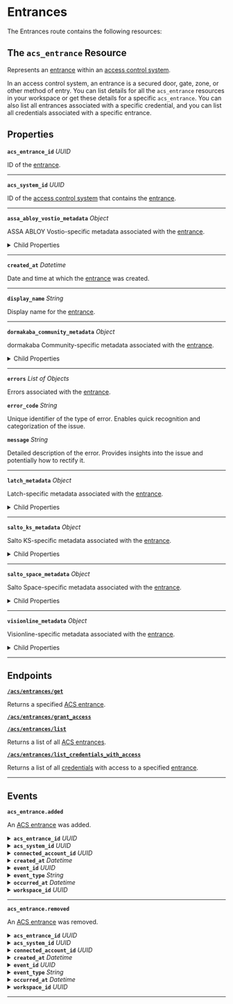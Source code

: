 # Entrances

The Entrances route contains the following resources:

## The `acs_entrance` Resource

Represents an [entrance](../../../capability-guides/access-systems/retrieving-entrance-details.md) within an [access control system](https://docs.seam.co/latest/capability-guides/access-systems).

In an access control system, an entrance is a secured door, gate, zone, or other method of entry. You can list details for all the `acs_entrance` resources in your workspace or get these details for a specific `acs_entrance`. You can also list all entrances associated with a specific credential, and you can list all credentials associated with a specific entrance.

## Properties

**`acs_entrance_id`** *UUID*

ID of the [entrance](../../../capability-guides/access-systems/retrieving-entrance-details.md).


---
**`acs_system_id`** *UUID*

ID of the [access control system](https://docs.seam.co/latest/capability-guides/access-systems) that contains the [entrance](../../../capability-guides/access-systems/retrieving-entrance-details.md).


---
**`assa_abloy_vostio_metadata`** *Object*

ASSA ABLOY Vostio-specific metadata associated with the [entrance](../../../capability-guides/access-systems/retrieving-entrance-details.md).

<details>

<summary>Child Properties</summary>

<b><code>door_name</code></b> <i>String</i>


<b><code>door_number</code></b> <i>Number</i>


<b><code>door_type</code></b> <i>Enum</i>


<details>

<summary>Enum values:</summary>

  - `CommonDoor`
  - `EntranceDoor`
  - `GuestDoor`
  - `Elevator`
</details>


<b><code>pms_id</code></b> <i>String</i>


<b><code>stand_open</code></b> <i>Boolean</i>

</details>


---
**`created_at`** *Datetime*

Date and time at which the [entrance](../../../capability-guides/access-systems/retrieving-entrance-details.md) was created.


---
**`display_name`** *String*

Display name for the [entrance](../../../capability-guides/access-systems/retrieving-entrance-details.md).


---
**`dormakaba_community_metadata`** *Object*

dormakaba Community-specific metadata associated with the [entrance](../../../capability-guides/access-systems/retrieving-entrance-details.md).

<details>

<summary>Child Properties</summary>

<b><code>access_point_name</code></b> <i>String</i>

</details>


---
**`errors`** *List* *of Objects*

Errors associated with the [entrance](../../../capability-guides/access-systems/retrieving-entrance-details.md).


<b><code>error_code</code></b> <i>String</i>

  Unique identifier of the type of error. Enables quick recognition and categorization of the issue.


<b><code>message</code></b> <i>String</i>

  Detailed description of the error. Provides insights into the issue and potentially how to rectify it.


---
**`latch_metadata`** *Object*

Latch-specific metadata associated with the [entrance](../../../capability-guides/access-systems/retrieving-entrance-details.md).

<details>

<summary>Child Properties</summary>

<b><code>accessibility_type</code></b> <i>String</i>


<b><code>door_name</code></b> <i>String</i>


<b><code>door_type</code></b> <i>String</i>


<b><code>is_connected</code></b> <i>Boolean</i>

</details>


---
**`salto_ks_metadata`** *Object*

Salto KS-specific metadata associated with the [entrance](../../../capability-guides/access-systems/retrieving-entrance-details.md).

<details>

<summary>Child Properties</summary>

<b><code>battery_level</code></b> <i>String</i>


<b><code>door_name</code></b> <i>String</i>


<b><code>intrusion_alarm</code></b> <i>Boolean</i>


<b><code>left_open_alarm</code></b> <i>Boolean</i>


<b><code>lock_type</code></b> <i>String</i>


<b><code>locked_state</code></b> <i>String</i>


<b><code>online</code></b> <i>Boolean</i>


<b><code>privacy_mode</code></b> <i>Boolean</i>

</details>


---
**`salto_space_metadata`** *Object*

Salto Space-specific metadata associated with the [entrance](../../../capability-guides/access-systems/retrieving-entrance-details.md).

<details>

<summary>Child Properties</summary>

<b><code>door_description</code></b> <i>String</i>


<b><code>door_name</code></b> <i>String</i>


<b><code>ext_door_id</code></b> <i>String</i>

</details>


---
**`visionline_metadata`** *Object*

Visionline-specific metadata associated with the [entrance](../../../capability-guides/access-systems/retrieving-entrance-details.md).

<details>

<summary>Child Properties</summary>

<b><code>door_category</code></b> <i>Enum</i>


<details>

<summary>Enum values:</summary>

  - `entrance`
  - `guest`
  - `elevator reader`
  - `common`
  - `common (PMS)`
</details>


<b><code>door_name</code></b> <i>String</i>


<b><code>profiles</code></b> <i>List</i> <i>of Objects</i>


- <b><code>visionline_door_profile_id</code></b> <i>String</i>



- <b><code>visionline_door_profile_type</code></b> <i>Enum</i>


<details>

<summary>Enum values:</summary>

  - `BLE`
  - `commonDoor`
  - `touch`
</details>


</details>


---
## Endpoints

[**`/acs/entrances/get`**](./get.md)

Returns a specified [ACS entrance](../../../capability-guides/access-systems/retrieving-entrance-details.md).

[**`/acs/entrances/grant_access`**](./grant_access.md)



[**`/acs/entrances/list`**](./list.md)

Returns a list of all [ACS entrances](../../../capability-guides/access-systems/retrieving-entrance-details.md).

[**`/acs/entrances/list_credentials_with_access`**](./list_credentials_with_access.md)

Returns a list of all [credentials](../../../capability-guides/access-systems/managing-credentials.md) with access to a specified [entrance](../../../capability-guides/access-systems/retrieving-entrance-details.md).


---

## Events

**`acs_entrance.added`**

An [ACS entrance](https://docs.seam.co/latest/capability-guides/retrieving-entrance-details) was added.

<details>

<summary><b><code>acs_entrance_id</code></b> <i>UUID</i></summary>
</details>

<details>

<summary><b><code>acs_system_id</code></b> <i>UUID</i></summary>

ID of the [ACS system](https://docs.seam.co/latest/capability-guides/access-systems).
</details>

<details>

<summary><b><code>connected_account_id</code></b> <i>UUID</i></summary>

ID of the [connected account](../../../core-concepts/connected-accounts/README.md).
</details>

<details>

<summary><b><code>created_at</code></b> <i>Datetime</i></summary>

Date and time at which the event was created.
</details>

<details>

<summary><b><code>event_id</code></b> <i>UUID</i></summary>

ID of the event.
</details>

<details>

<summary><b><code>event_type</code></b> <i>String</i></summary>
</details>

<details>

<summary><b><code>occurred_at</code></b> <i>Datetime</i></summary>

Date and time at which the event occurred.
</details>

<details>

<summary><b><code>workspace_id</code></b> <i>UUID</i></summary>

ID of the [workspace](../../../core-concepts/workspaces/README.md).
</details>

---

**`acs_entrance.removed`**

An [ACS entrance](https://docs.seam.co/latest/capability-guides/retrieving-entrance-details) was removed.

<details>

<summary><b><code>acs_entrance_id</code></b> <i>UUID</i></summary>
</details>

<details>

<summary><b><code>acs_system_id</code></b> <i>UUID</i></summary>

ID of the [ACS system](https://docs.seam.co/latest/capability-guides/access-systems).
</details>

<details>

<summary><b><code>connected_account_id</code></b> <i>UUID</i></summary>

ID of the [connected account](../../../core-concepts/connected-accounts/README.md).
</details>

<details>

<summary><b><code>created_at</code></b> <i>Datetime</i></summary>

Date and time at which the event was created.
</details>

<details>

<summary><b><code>event_id</code></b> <i>UUID</i></summary>

ID of the event.
</details>

<details>

<summary><b><code>event_type</code></b> <i>String</i></summary>
</details>

<details>

<summary><b><code>occurred_at</code></b> <i>Datetime</i></summary>

Date and time at which the event occurred.
</details>

<details>

<summary><b><code>workspace_id</code></b> <i>UUID</i></summary>

ID of the [workspace](../../../core-concepts/workspaces/README.md).
</details>

---

